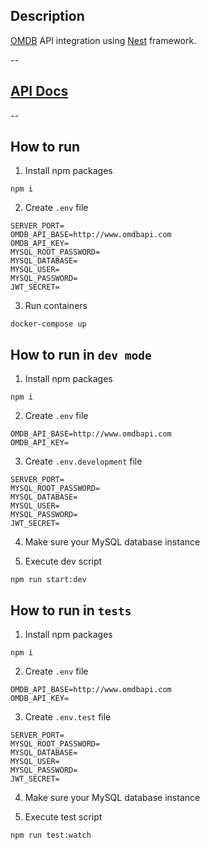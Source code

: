 ## Description

[OMDB](https://www.omdbapi.com/) API integration using [Nest](https://github.com/nestjs/nest) framework.

--

## [API Docs](https://documenter.getpostman.com/view/2943788/2s93Xzy3ZX#intro)

--


## How to run
1. Install npm packages
```
npm i
```

2. Create `.env` file
```
SERVER_PORT=
OMDB_API_BASE=http://www.omdbapi.com
OMDB_API_KEY=
MYSQL_ROOT_PASSWORD=
MYSQL_DATABASE=
MYSQL_USER=
MYSQL_PASSWORD=
JWT_SECRET=
```
3. Run containers
```
docker-compose up
```

## How to run in `dev mode`
1. Install npm packages
```
npm i
```
2. Create `.env` file
```
OMDB_API_BASE=http://www.omdbapi.com
OMDB_API_KEY=
```

3. Create `.env.development` file
```
SERVER_PORT=
MYSQL_ROOT_PASSWORD=
MYSQL_DATABASE=
MYSQL_USER=
MYSQL_PASSWORD=
JWT_SECRET=
```

4. Make sure your MySQL database instance

5. Execute dev script
```
npm run start:dev
```

## How to run in `tests`
1. Install npm packages
```
npm i
```
2. Create `.env` file
```
OMDB_API_BASE=http://www.omdbapi.com
OMDB_API_KEY=
```

3. Create `.env.test` file
```
SERVER_PORT=
MYSQL_ROOT_PASSWORD=
MYSQL_DATABASE=
MYSQL_USER=
MYSQL_PASSWORD=
JWT_SECRET=
```

4. Make sure your MySQL database instance

5. Execute test script
```
npm run test:watch
```